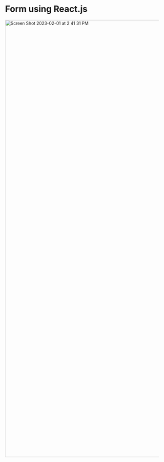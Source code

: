 # Form using React.js
<img width="1426" alt="Screen Shot 2023-02-01 at 2 41 31 PM" src="https://user-images.githubusercontent.com/89800281/216158798-b3baa182-d7ad-47e4-9386-49d80bc6367a.png">

